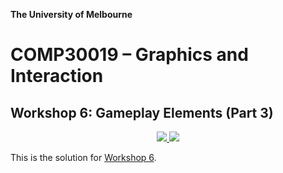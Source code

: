 **The University of Melbourne**

# COMP30019 – Graphics and Interaction

## Workshop 6: Gameplay Elements (Part 3)

<p align="center">
  <a href="https://github.com/COMP30019/Workshop-6-Solution/actions/workflows/main.yml" alt="Workflow Status">
    <img src="https://github.com/COMP30019/Workshop-6-Solution/actions/workflows/main.yml/badge.svg" />
  </a>
  <a href="https://comp30019.github.io/Workshop-6-Solution/" alt="Play Online">
    <img src="https://img.shields.io/static/v1?label=Play%20Online&message=comp30019.github.io/Workshop-6-Solution/&color=blue&logo=unity" />
  </a>
</p>

This is the solution for [Workshop 6](https://github.com/COMP30019/Workshop-6).
